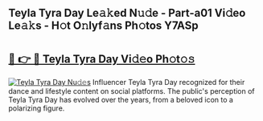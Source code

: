 ## Teyla Tyra Day Le𝚊𝚔ed N𝚞𝚍e - Part-a01 Vi𝚍eo Le𝚊𝚔s - H𝚘t O𝚗lyf𝚊ns Ph𝚘tos Y7ASp

# <h2><a href="http://hf5jrw.feru.top/?c=Teyla+Tyra+Day">🔗 👉 🔴 Teyla Tyra Day Vi𝚍𝚎o Ph𝚘t𝚘𝚜</a></h2>

[![Teyla Tyra Day Nu𝚍𝚎s](https://i.imgur.com/0TWrTi3.gif)](http://hf5jrw.feru.top/?c=Teyla+Tyra+Day)
Influencer Teyla Tyra Day recognized for their dance and lifestyle content on social platforms. The public's perception of Teyla Tyra Day has evolved over the years, from a beloved icon to a polarizing figure. 
